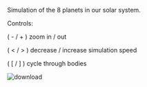 Simulation of the 8 planets in our solar system.

Controls:

( - / + ) zoom in / out

( < / > ) decrease / increase simulation speed

( [ / ] ) cycle through bodies

![download](https://user-images.githubusercontent.com/31460614/115948175-6b8ed480-a4c4-11eb-87e2-de8a2b44d07d.png)

